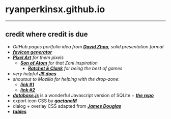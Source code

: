 # ryanperkinsx.github.io

---

## credit where credit is due
- *GitHub pages portfolio idea from* [***David Zhao***](https://davidzhao98.github.io/)*, solid presentation format*
- [***favicon generator***](https://realfavicongenerator.net/)
- [***Pixel Art***](https://www.pixilart.com/draw) *for them pixels*
  - [***Son of Atom***](https://www.deviantart.com/sonofatom101) *for that Zoni inspiration*
    - [***Ratchet & Clank***](https://en.wikipedia.org/wiki/Ratchet_%26_Clank) *for being the best of games*
- *very helpful* [***JS docs***](https://javascript.info/custom-elements)
- *shoutout to Mozilla for helping with the drop-zone*:
  - [***link #1***](https://developer.mozilla.org/en-US/docs/Web/API/HTML_Drag_and_Drop_API/File_drag_and_drop)
  - [***link #2***](https://developer.mozilla.org/en-US/docs/Web/API/HTMLElement/drop_event)
- [***database.js***](https://sql.js.org/documentation/) is a wonderful Javascript version of SQLite + [***the repo***](https://github.com/sql-js/sql.js) 
- export icon CSS by [***gaetanoM***](https://stackoverflow.com/questions/34623447/how-to-create-arrow-down-up-in-css)
- dialog + overlay CSS adapted from [***James Douglas***](https://stackoverflow.com/questions/45607982/how-to-disable-background-when-modal-window-pops-up)
- [***tables***](https://html.spec.whatwg.org/multipage/tables.html)
